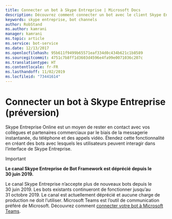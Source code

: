 ```yaml
---
title: Connecter un bot à Skype Entreprise | Microsoft Docs
description: Découvrez comment connecter un bot avec le client Skype Entreprise.
keywords: skype entreprise, bot channels
author: RobStand
ms.author: kamrani
manager: kamrani
ms.topic: article
ms.service: bot-service
ms.date: 12/13/2017
ms.openlocfilehash: 95b611f9499b65571eaf334d0c434b621c1b8589
ms.sourcegitcommit: 4751c7b8ff1d3603d4596e4fa99e0071036c207c
ms.translationtype: HT
ms.contentlocale: fr-FR
ms.lasthandoff: 11/02/2019
ms.locfileid: "73441614"
---
```

# <a name="connect-a-bot-to-skype-for-business-preview"></a>Connecter un bot à Skype Entreprise (préversion)

Skype Entreprise Online est un moyen de rester en contact avec vos collègues et partenaires commerciaux par le biais de la messagerie instantanée, du téléphone et des appels vidéo. Étendez cette fonctionnalité en créant des bots avec lesquels les utilisateurs peuvent interagir dans l’interface de Skype Entreprise.

> [!IMPORTANT]
> **Le canal Skype Entreprise de Bot Framework est déprécié depuis le 30 juin 2019.**
> 
> Le canal Skype Entreprise n’accepte plus de nouveaux bots depuis le 30 juin 2019.  Les bots existants continueront de fonctionner jusqu’au 31 octobre 2019.  Le canal est actuellement déprécié et aucune charge de production ne doit l’utiliser.  Microsoft Teams est l’outil de communication préféré de Microsoft.  Découvrez comment [connecter votre bot à Microsoft Teams](https://msdn.microsoft.com/microsoft-teams/bots).
